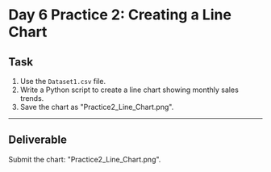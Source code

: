 # Day 6 Practice 2: Creating a Line Chart

## Task
1. Use the `Dataset1.csv` file.
2. Write a Python script to create a line chart showing monthly sales trends.
3. Save the chart as "Practice2_Line_Chart.png".

---

## Deliverable
Submit the chart: "Practice2_Line_Chart.png".